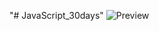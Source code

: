 ﻿"# JavaScript_30days" 
![Preview](https://raw.githubusercontent.com/Nesmark/JavaScript_30days/master/24day/screenshot.png)
